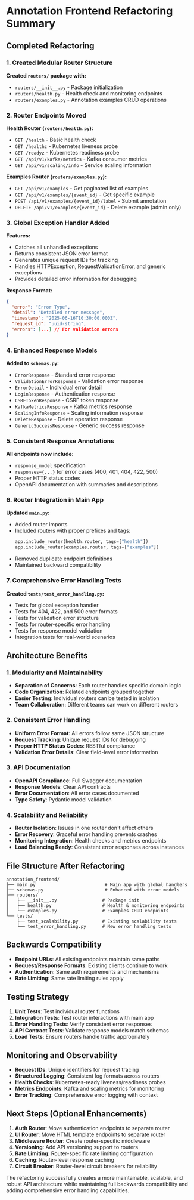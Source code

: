 # Annotation Frontend Refactoring Summary

## Completed Refactoring

### 1. Created Modular Router Structure

**Created `routers/` package with:**
- `routers/__init__.py` - Package initialization
- `routers/health.py` - Health check and monitoring endpoints
- `routers/examples.py` - Annotation examples CRUD operations

### 2. Router Endpoints Moved

**Health Router (`routers/health.py`):**
- `GET /health` - Basic health check
- `GET /healthz` - Kubernetes liveness probe  
- `GET /readyz` - Kubernetes readiness probe
- `GET /api/v1/kafka/metrics` - Kafka consumer metrics
- `GET /api/v1/scaling/info` - Service scaling information

**Examples Router (`routers/examples.py`):**
- `GET /api/v1/examples` - Get paginated list of examples
- `GET /api/v1/examples/{event_id}` - Get specific example
- `POST /api/v1/examples/{event_id}/label` - Submit annotation
- `DELETE /api/v1/examples/{event_id}` - Delete example (admin only)

### 3. Global Exception Handler Added

**Features:**
- Catches all unhandled exceptions
- Returns consistent JSON error format
- Generates unique request IDs for tracking
- Handles HTTPException, RequestValidationError, and generic exceptions
- Provides detailed error information for debugging

**Response Format:**
```json
{
  "error": "Error Type",
  "detail": "Detailed error message", 
  "timestamp": "2025-06-16T10:30:00.000Z",
  "request_id": "uuid-string",
  "errors": [...] // For validation errors
}
```

### 4. Enhanced Response Models

**Added to `schemas.py`:**
- `ErrorResponse` - Standard error response
- `ValidationErrorResponse` - Validation error response  
- `ErrorDetail` - Individual error detail
- `LoginResponse` - Authentication response
- `CSRFTokenResponse` - CSRF token response
- `KafkaMetricsResponse` - Kafka metrics response
- `ScalingInfoResponse` - Scaling information response
- `DeleteResponse` - Delete operation response
- `GenericSuccessResponse` - Generic success response

### 5. Consistent Response Annotations

**All endpoints now include:**
- `response_model` specification
- `responses={...}` for error cases (400, 401, 404, 422, 500)
- Proper HTTP status codes
- OpenAPI documentation with summaries and descriptions

### 6. Router Integration in Main App

**Updated `main.py`:**
- Added router imports
- Included routers with proper prefixes and tags:
  ```python
  app.include_router(health.router, tags=["health"])
  app.include_router(examples.router, tags=["examples"])
  ```
- Removed duplicate endpoint definitions
- Maintained backward compatibility

### 7. Comprehensive Error Handling Tests

**Created `tests/test_error_handling.py`:**
- Tests for global exception handler
- Tests for 404, 422, and 500 error formats
- Tests for validation error structure
- Tests for router-specific error handling
- Tests for response model validation
- Integration tests for real-world scenarios

## Architecture Benefits

### 1. Modularity and Maintainability
- **Separation of Concerns**: Each router handles specific domain logic
- **Code Organization**: Related endpoints grouped together
- **Easier Testing**: Individual routers can be tested in isolation
- **Team Collaboration**: Different teams can work on different routers

### 2. Consistent Error Handling
- **Uniform Error Format**: All errors follow same JSON structure
- **Request Tracking**: Unique request IDs for debugging
- **Proper HTTP Status Codes**: RESTful compliance
- **Validation Error Details**: Clear field-level error information

### 3. API Documentation
- **OpenAPI Compliance**: Full Swagger documentation
- **Response Models**: Clear API contracts
- **Error Documentation**: All error cases documented
- **Type Safety**: Pydantic model validation

### 4. Scalability and Reliability
- **Router Isolation**: Issues in one router don't affect others
- **Error Recovery**: Graceful error handling prevents crashes
- **Monitoring Integration**: Health checks and metrics endpoints
- **Load Balancing Ready**: Consistent error responses across instances

## File Structure After Refactoring

```
annotation_frontend/
├── main.py                          # Main app with global handlers
├── schemas.py                       # Enhanced with error models
├── routers/
│   ├── __init__.py                 # Package init
│   ├── health.py                   # Health & monitoring endpoints
│   └── examples.py                 # Examples CRUD endpoints
└── tests/
    ├── test_scalability.py         # Existing scalability tests
    └── test_error_handling.py      # New error handling tests
```

## Backwards Compatibility

- **Endpoint URLs**: All existing endpoints maintain same paths
- **Request/Response Formats**: Existing clients continue to work
- **Authentication**: Same auth requirements and mechanisms
- **Rate Limiting**: Same rate limiting rules apply

## Testing Strategy

1. **Unit Tests**: Test individual router functions
2. **Integration Tests**: Test router interactions with main app
3. **Error Handling Tests**: Verify consistent error responses
4. **API Contract Tests**: Validate response models match schemas
5. **Load Tests**: Ensure routers handle traffic appropriately

## Monitoring and Observability

- **Request IDs**: Unique identifiers for request tracing
- **Structured Logging**: Consistent log formats across routers
- **Health Checks**: Kubernetes-ready liveness/readiness probes
- **Metrics Endpoints**: Kafka and scaling metrics for monitoring
- **Error Tracking**: Comprehensive error logging with context

## Next Steps (Optional Enhancements)

1. **Auth Router**: Move authentication endpoints to separate router
2. **UI Router**: Move HTML template endpoints to separate router  
3. **Middleware Router**: Create router-specific middleware
4. **Versioning**: Add API versioning support to routers
5. **Rate Limiting**: Router-specific rate limiting configuration
6. **Caching**: Router-level response caching
7. **Circuit Breaker**: Router-level circuit breakers for reliability

The refactoring successfully creates a more maintainable, scalable, and robust API architecture while maintaining full backwards compatibility and adding comprehensive error handling capabilities.
